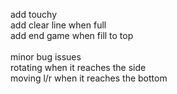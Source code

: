 
add touchy
 <br />
add clear line when full
 <br />
add end game when fill to top
 <br />
 <br />
minor bug issues
 <br />
rotating when it reaches the side
 <br />
moving l/r when it reaches the bottom
  
